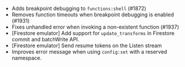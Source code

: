 *  Adds breakpoint debugging to `functions:shell` (#1872)
*  Removes function timeouts when breakpoint debugging is enabled (#1931)
*  Fixes unhandled error when invoking a non-existent function (#1937)
*  [Firestore emulator] Add support for `update_transforms` in Firestore commit and batchWrite API.
*  [Firestore emulator] Send resume tokens on the Listen stream
*  Improves error message when using `config:set` with a reserved namespace.
